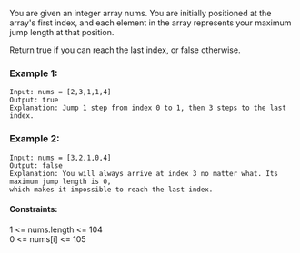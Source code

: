 You are given an integer array nums. You are initially positioned at the array's first index, 
and each element in the array represents your maximum jump length at that position.

Return true if you can reach the last index, or false otherwise.

### Example 1:
```
Input: nums = [2,3,1,1,4]
Output: true
Explanation: Jump 1 step from index 0 to 1, then 3 steps to the last index.
```
### Example 2:
```
Input: nums = [3,2,1,0,4]
Output: false
Explanation: You will always arrive at index 3 no matter what. Its maximum jump length is 0,
which makes it impossible to reach the last index.
```
#### Constraints:

1 <= nums.length <= 104<br>
0 <= nums[i] <= 105
